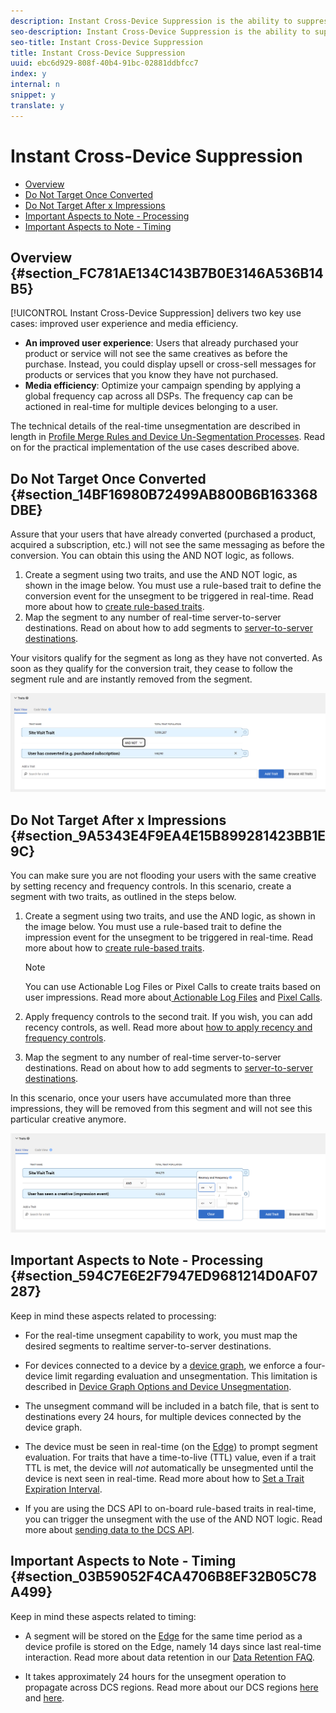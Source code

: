 ```yaml
---
description: Instant Cross-Device Suppression is the ability to suppress users across multiple devices connected to them when a particular experience occurs on any of these devices. Use the Instant Cross-Device Suppression capability to deliver a consistent experience across devices to your users. This experience is made possible by the real-time unsegment capabilities in Audience Manager.
seo-description: Instant Cross-Device Suppression is the ability to suppress users across multiple devices connected to them when a particular experience occurs on any of these devices. Use the Instant Cross-Device Suppression capability to deliver a consistent experience across devices to your users. This experience is made possible by the real-time unsegment capabilities in Audience Manager.
seo-title: Instant Cross-Device Suppression
title: Instant Cross-Device Suppression
uuid: ebc6d929-808f-40b4-91bc-02881ddbfcc7
index: y
internal: n
snippet: y
translate: y
---
```


# Instant Cross-Device Suppression


<ul class="simplelist"> 
 <li><a href="../../c_features/profile-link-intro/instant-cross-device-suppression.md#section_FC781AE134C143B7B0E3146A536B14B5" format="dita" scope="local"> Overview</a> </li> 
 <li><a href="../../c_features/profile-link-intro/instant-cross-device-suppression.md#section_14BF16980B72499AB800B6B163368DBE" format="dita" scope="local"> Do Not Target Once Converted</a> </li> 
 <li><a href="../../c_features/profile-link-intro/instant-cross-device-suppression.md#section_9A5343E4F9EA4E15B899281423BB1E9C" format="dita" scope="local"> Do Not Target After x Impressions</a> </li> 
 <li><a href="../../c_features/profile-link-intro/instant-cross-device-suppression.md#section_594C7E6E2F7947ED9681214D0AF07287" format="dita" scope="local"> Important Aspects to Note - Processing</a> </li> 
 <li><a href="../../c_features/profile-link-intro/instant-cross-device-suppression.md#section_03B59052F4CA4706B8EF32B05C78A499" format="dita" scope="local"> Important Aspects to Note - Timing</a> </li> 
</ul>



## Overview {#section_FC781AE134C143B7B0E3146A536B14B5}

[!UICONTROL  Instant Cross-Device Suppression] delivers two key use cases: improved user experience and media efficiency. 


* **An improved user experience**: Users that already purchased your product or service will not see the same creatives as before the purchase. Instead, you could display upsell or cross-sell messages for products or services that you know they have not purchased.
* **Media efficiency**: Optimize your campaign spending by applying a global frequency cap across all DSPs. The frequency cap can be actioned in real-time for multiple devices belonging to a user.


The technical details of the real-time unsegmentation are described in length in [ Profile Merge Rules and Device Un-Segmentation Processes](../../c_features/profile-link-intro/merge-rule-unsegment.md#concept_E683A925C0854AF1A63479249734AEB4). Read on for the practical implementation of the use cases described above. 

## Do Not Target Once Converted {#section_14BF16980B72499AB800B6B163368DBE}

Assure that your users that have already converted (purchased a product, acquired a subscription, etc.) will not see the same messaging as before the conversion. You can obtain this using the AND NOT logic, as follows. 


1. Create a segment using two traits, and use the AND NOT logic, as shown in the image below. You must use a rule-based trait to define the conversion event for the unsegment to be triggered in real-time. Read more about how to [ create rule-based traits](../../c_features/c_tb_overview/c_tb_main/c_trait_create/c_tb_rules_traits/c_tb_rules_traits.md#concept_CFCB78FDF44A42BCA69C948A2C8EC3D5).
1. Map the segment to any number of real-time server-to-server destinations. Read on about how to add segments to [ server-to-server destinations](../../c_features/c_destinations/destination-s2s-edit.md#task_1B9A6418E2F24C9CA5888F09679204C0).


Your visitors qualify for the segment as long as they have not converted. As soon as they qualify for the conversion trait, they cease to follow the segment rule and are instantly removed from the segment. 

![](assets/and_not_use_case.png) 

## Do Not Target After x Impressions {#section_9A5343E4F9EA4E15B899281423BB1E9C}

You can make sure you are not flooding your users with the same creative by setting recency and frequency controls. In this scenario, create a segment with two traits, as outlined in the steps below. 


1. Create a segment using two traits, and use the AND logic, as shown in the image below. You must use a rule-based trait to define the impression event for the unsegment to be triggered in real-time. Read more about how to [ create rule-based traits](../../c_features/c_tb_overview/c_tb_main/c_trait_create/c_tb_rules_traits/c_tb_rules_traits.md#concept_CFCB78FDF44A42BCA69C948A2C8EC3D5). 
   >[!NOTE]
   >
   >You can use Actionable Log Files or Pixel Calls to create traits based on user impressions. Read more about[ Actionable Log Files](../../c_integration/c_camp_data_int/actionable-log-files.md#concept_464D49C698A04E26AFD8AA0F640E5EB3) and [ Pixel Calls](../../c_integration/c_camp_data_int/impression-data-pixels.md#concept_83852AB68E344D4F8933665C895322C2). 


1. Apply frequency controls to the second trait. If you wish, you can add recency controls, as well. Read more about [ how to apply recency and frequency controls](../../c_features/c_segments/c_segment_builder/c_recency_frequency.md#concept_957D9E1977774D28A98ACEE6035E7B37).
1. Map the segment to any number of real-time server-to-server destinations. Read on about how to add segments to [ server-to-server destinations](../../c_features/c_destinations/destination-s2s-edit.md#task_1B9A6418E2F24C9CA5888F09679204C0).


In this scenario, once your users have accumulated more than three impressions, they will be removed from this segment and will not see this particular creative anymore. 

![](assets/impressions_use_case.png) 

## Important Aspects to Note - Processing {#section_594C7E6E2F7947ED9681214D0AF07287}

Keep in mind these aspects related to processing: 


* For the real-time unsegment capability to work, you must map the desired segments to realtime server-to-server destinations. 

* For devices connected to a device by a [ device graph](../../c_features/profile-link-intro/profile-link-use-case.md#section_88E3469E94E14453AF6891B8ADA0933B), we enforce a four-device limit regarding evaluation and unsegmentation. This limitation is described in [ Device Graph Options and Device Unsegmentation](../../c_features/profile-link-intro/merge-rule-unsegment.md#section_23A08D8D7E1541A8B0C701222D5032FC).​ 

* The unsegment command will be included in a batch file, that is sent to destinations every 24 hours, for multiple devices connected by the device graph. 

* The device must be seen in real-time (on the [ Edge](../../c_reference/c_compintro/c_compedge.md#concept_DD36E2B5A23D4CC5A91CA9808B908B8E)) to prompt segment evaluation. For traits that have a time-to-live (TTL) value, even if a trait TTL is met, the device will *not* automatically be unsegmented until the device is next seen in real-time.​ Read more about how to [ Set a Trait Expiration Interval](../../c_features/c_tb_overview/c_tb_main/c_trait_create/c_tb_rules_traits/t_tb_ttl.md#task_F17639E26C2744A0942461FCCD4D4DC7). 

* If you are using the DCS API to on-board rule-based traits in real-time, you can trigger the unsegment with the use of the AND NOT logic. Read more about [ sending data to the DCS API](../../c_api/dcs-intro/dcs-event-calls/dcs-url-send.md#concept_9F6C569C1E444002ADF2A43516A9F284).​ 



## Important Aspects to Note - Timing {#section_03B59052F4CA4706B8EF32B05C78A499}

Keep in mind these aspects related to timing: 


* A segment will be stored on the [ Edge](../../c_reference/c_compintro/c_compedge.md#concept_DD36E2B5A23D4CC5A91CA9808B908B8E) for the same time period as a device profile is stored on the Edge, namely 14 days since last real-time interaction. Read more about data retention in our [ Data Retention FAQ](../../c_aam_faq_intro/faq_privacy.md#section_20FF2BAAAA504153B36C420A5ECFB458). 

* It takes approximately 24 hours for the unsegment operation to propagate across DCS regions. Read more about our DCS regions [ here](../../c_reference/c_compintro/c_compcollect.md#concept_66CFFEBF5E8B41ED94082D562A93506E) and [ here](../../c_api/dcs-intro/dcs-api-reference/dcs-regions.md#concept_01C1E017A6694D1EAF9BF65BFFA54091). 


